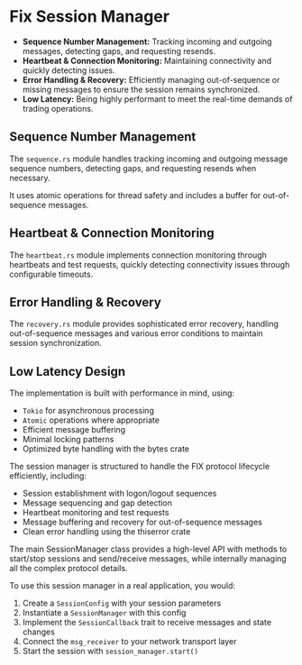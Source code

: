 # Fix Session Manager
 
* **Sequence Number Management:** Tracking incoming and outgoing messages, detecting gaps, and requesting resends.
* **Heartbeat & Connection Monitoring:** Maintaining connectivity and quickly detecting issues.
* **Error Handling & Recovery:** Efficiently managing out-of-sequence or missing messages to ensure the session remains synchronized.
* **Low Latency:** Being highly performant to meet the real-time demands of trading operations.


## Sequence Number Management
The `sequence.rs` module handles tracking incoming and outgoing message sequence numbers, detecting gaps, and requesting resends when necessary. 

It uses atomic operations for thread safety and includes a buffer for out-of-sequence messages.

## Heartbeat & Connection Monitoring

The `heartbeat.rs` module implements connection monitoring through heartbeats and test requests, quickly detecting connectivity issues through configurable timeouts.

## Error Handling & Recovery 

The `recovery.rs` module provides sophisticated error recovery, handling out-of-sequence messages and various error conditions to maintain session synchronization.

## Low Latency Design

The implementation is built with performance in mind, using:

* `Tokio` for asynchronous processing
* `Atomic` operations where appropriate
* Efficient message buffering
* Minimal locking patterns
* Optimized byte handling with the bytes crate

The session manager is structured to handle the FIX protocol lifecycle efficiently, including:

* Session establishment with logon/logout sequences
* Message sequencing and gap detection
* Heartbeat monitoring and test requests
* Message buffering and recovery for out-of-sequence messages
* Clean error handling using the thiserror crate

The main SessionManager class provides a high-level API with methods to start/stop sessions and send/receive messages, while internally managing all the complex protocol details.

To use this session manager in a real application, you would:

1. Create a `SessionConfig` with your session parameters
1. Instantiate a `SessionManager` with this config
1. Implement the `SessionCallback` trait to receive messages and state changes
1. Connect the `msg_receiver` to your network transport layer
1. Start the session with `session_manager.start()`
